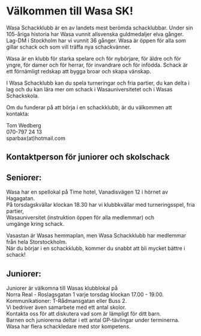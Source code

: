 # Välkommen till Wasa SK!

Wasa Schackklubb är en av landets mest berömda schacklubbar.
Under sin 105-åriga historia har Wasa vunnit allsvenska guldmedaljer elva gånger.
Lag-DM i Stockholm har vi vunnit 36 gånger.
Wasa är öppen för alla som gillar schack och som vill träffa nya schackvänner.

Wasa är en klubb för starka spelare och för nybörjare, för äldre och för yngre, för
damer och för herrar, för invandrare och för infödda. Schack är ett förnämligt
redskap att bygga broar och skapa vänskap.

I Wasa Schacklubb kan du spela turneringar och fria partier, du kan delta i lag och du
kan lära mer om schack i Wasauniversitetet och i Wasas Schackskola.

Om du funderar på att börja i en schackklubb, är du välkommen att kontakta:

Tom Wedberg  
070-797 24 13  
sparbax(at)hotmail.com  

## Kontaktperson för juniorer och skolschack

## Seniorer:
Wasa har en spellokal på Time hotel, Vanadisvägen 12 i hörnet av Hagagatan.  
På torsdagskvällar klockan 18.30 har vi klubbkvällar med turneringsspel, fria partier,  
Wasauniversitet (instruktion öppen för alla medlemmar) och  
umgänge kring schack.  

Vasastan är Wasas hemmaplan, men Wasa Schackklubb har medlemmar från hela Storstockholm.  
När du börjar i en schackklubb, kommer du snabbt att bli mycket bättre i schack!  

## Juniorer:
Juniorer är välkomna till Wasas klubblokal på  
Norra Real - Roslagsgatan 1 varje torsdag klockan 17.00 - 19.00.  
Kommunikationer: T-Rådmansgatan eller Buss 2.  
Vi bedriver även samarbete med ett antal skolor.  
Kontakta oss för att diskutera vad som är lämpligt för ditt barn.  
Barnen och juniorerna deltar i ett antal GP-tävlingar under terminerna.  
Wasa har flera schackledare med stor kompetens.  
